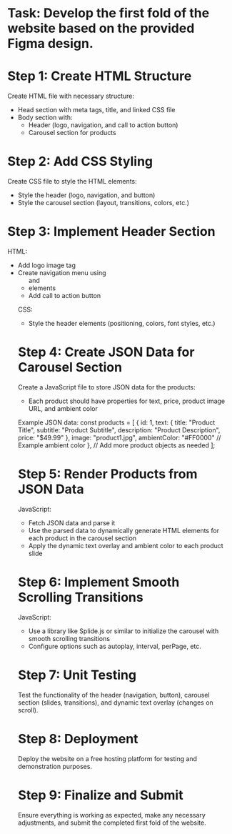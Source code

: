 # Task: Develop the first fold of the website based on the provided Figma design.

# Step 1: Create HTML Structure

Create HTML file with necessary structure:
- Head section with meta tags, title, and linked CSS file
- Body section with:
  - Header (logo, navigation, and call to action button)
  - Carousel section for products

# Step 2: Add CSS Styling

Create CSS file to style the HTML elements:
- Style the header (logo, navigation, and button)
- Style the carousel section (layout, transitions, colors, etc.)

# Step 3: Implement Header Section

HTML:
- Add logo image tag
- Create navigation menu using <ul> and <li> elements
- Add call to action button

CSS:
- Style the header elements (positioning, colors, font styles, etc.)

# Step 4: Create JSON Data for Carousel Section

Create a JavaScript file to store JSON data for the products:
- Each product should have properties for text, price, product image URL, and ambient color

Example JSON data:
const products = [
  {
    id: 1,
    text: {
      title: "Product Title",
      subtitle: "Product Subtitle",
      description: "Product Description",
      price: "$49.99"
    },
    image: "product1.jpg",
    ambientColor: "#FF0000"  // Example ambient color
  },
  // Add more product objects as needed
];

# Step 5: Render Products from JSON Data

JavaScript:
- Fetch JSON data and parse it
- Use the parsed data to dynamically generate HTML elements for each product in the carousel section
- Apply the dynamic text overlay and ambient color to each product slide

# Step 6: Implement Smooth Scrolling Transitions

JavaScript:
- Use a library like Splide.js or similar to initialize the carousel with smooth scrolling transitions
- Configure options such as autoplay, interval, perPage, etc.

# Step 7: Unit Testing

Test the functionality of the header (navigation, button), carousel section (slides, transitions), and dynamic text overlay (changes on scroll).

# Step 8: Deployment

Deploy the website on a free hosting platform for testing and demonstration purposes.

# Step 9: Finalize and Submit

Ensure everything is working as expected, make any necessary adjustments, and submit the completed first fold of the website.

